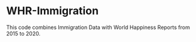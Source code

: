 # WHR-Immigration
This code combines Immigration Data with World Happiness Reports from 2015 to 2020.
